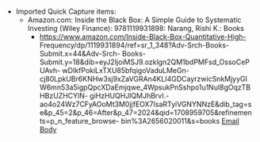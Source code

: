 - Imported Quick Capture items:
    - Amazon.com: Inside the Black Box: A Simple Guide to Systematic Investing (Wiley Finance): 9781119931898: Narang, Rishi K.: Books
        - https://www.amazon.com/Inside-Black-Box-Quantitative-High-
Frequency/dp/1119931894/ref=sr_1_348?Adv-Srch-Books-Submit.x=44&Adv-Srch-
Books-Submit.y=18&dib=eyJ2IjoiMSJ9.ozklgn2QM1bdPMFsd_OssoCePUAvh-
wDIkfPokiLxTXU85bfqigoVaduLMeGn-
cj80LpkUBr6KNHw3sj9xZaVGRAn4KLI4GDCayrzwicSnkMjyyGIW6mn53a5igpQpcXDaEmjqwe_4WpsukPnSshpo1u1Nul8gOqzTBHBzUZHCYlN-
giHzHUQHJlQMJhBrvI.-ao4o24Wz7CFyAOoMt3M0jjfEOX7IsaRTyiVGNYNNzE&dib_tag=se&p_45=2&p_46=After&p_47=2024&qid=1708959705&refinements=p_n_feature_browse-
bin%3A2656020011&s=books [Email Body](https://files.todoist.com/NASSTr4nh8LCuxh8DrUGPNZtDXV3LZ7qSHkTmTrYburqGQX25LMatkfmUPaOl2p0/by/21878347/as/file.html)
